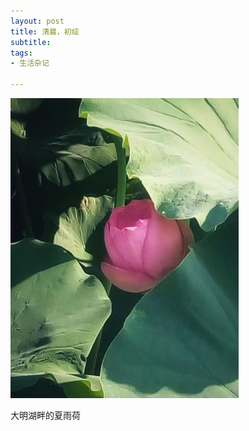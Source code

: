 ```yaml
---
layout: post
title: 清晨，初绽 
subtitle: 
tags:
- 生活杂记

---
```


![](/img/yuheaimeili119901.jpeg)

大明湖畔的夏雨荷

